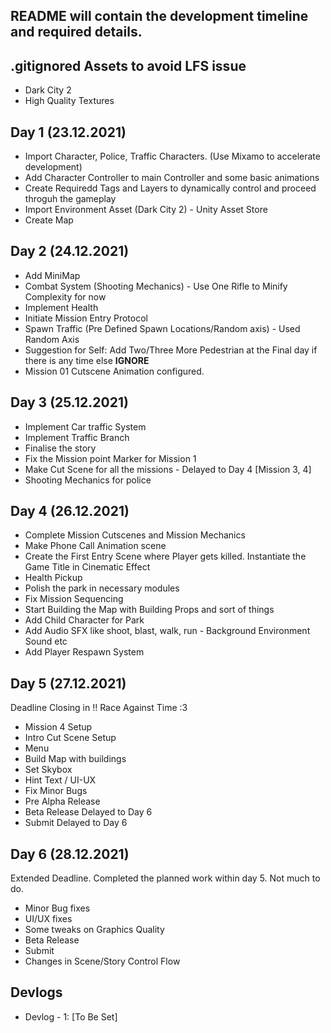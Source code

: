 ## README will contain the development timeline and required details. <br>

## .gitignored Assets to avoid LFS issue
- Dark City 2
- High Quality Textures

## Day 1 (23.12.2021)
- Import Character, Police, Traffic Characters. (Use Mixamo to accelerate development)
- Add Character Controller to main Controller and some basic animations
- Create Requiredd Tags and Layers to dynamically control and proceed throguh the gameplay
- Import Environment Asset (Dark City 2) - Unity Asset Store
- Create Map

## Day 2 (24.12.2021)
- Add MiniMap
- Combat System (Shooting Mechanics) - Use One Rifle to Minify Complexity for now
- Implement Health
- Initiate Mission Entry Protocol
- Spawn Traffic (Pre Defined Spawn Locations/Random axis) - Used Random Axis
- Suggestion for Self: Add Two/Three More Pedestrian at the Final day if there is any time else <b>IGNORE</b>
- Mission 01 Cutscene Animation configured.

## Day 3 (25.12.2021)
- Implement Car traffic System
- Implement Traffic Branch
- Finalise the story
- Fix the Mission point Marker for Mission 1
- Make Cut Scene for all the missions - Delayed to Day 4 [Mission 3, 4]
- Shooting Mechanics for police

## Day 4 (26.12.2021)
- Complete Mission Cutscenes and Mission Mechanics
- Make Phone Call Animation scene
- Create the First Entry Scene where Player gets killed. Instantiate the Game Title in Cinematic Effect
- Health Pickup
- Polish the park in necessary modules
- Fix Mission Sequencing
- Start Building the Map with Building Props and sort of things
- Add Child Character for Park
- Add Audio SFX like shoot, blast, walk, run - Background Environment Sound etc
- Add Player Respawn System

## Day 5 (27.12.2021)
Deadline Closing in !! Race Against Time :3
- Mission 4 Setup
- Intro Cut Scene Setup
- Menu
- Build Map with buildings
- Set Skybox
- Hint Text / UI-UX
- Fix Minor Bugs
- Pre Alpha Release
- Beta Release Delayed to Day 6
- Submit Delayed to Day 6

## Day 6 (28.12.2021)
Extended Deadline. Completed the planned work within day 5. Not much to do.
- Minor Bug fixes
- UI/UX fixes
- Some tweaks on Graphics Quality
- Beta Release
- Submit
- Changes in Scene/Story Control Flow

## Devlogs
- Devlog - 1: [To Be Set]